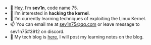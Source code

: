 - 👋 Hey, I’m **sev1n**, code name 75.
- 👀 I’m interested in **hacking the kernel**.
- 🌱 I’m currently learning techniques of exploiting the Linux Kernel.
- 📫 You can email me at sev1n75@qq.com or leave message to sev1n75#3912 on discord.
- 🔗 My tech blog is [here](https://sev1n75.github.io), I will post my learning notes on the blog.
 
<!---
sev1n75/sev1n75 is a ✨ special ✨ repository because its `README.md` (this file) appears on your GitHub profile.
You can click the Preview link to take a look at your changes.
--->
